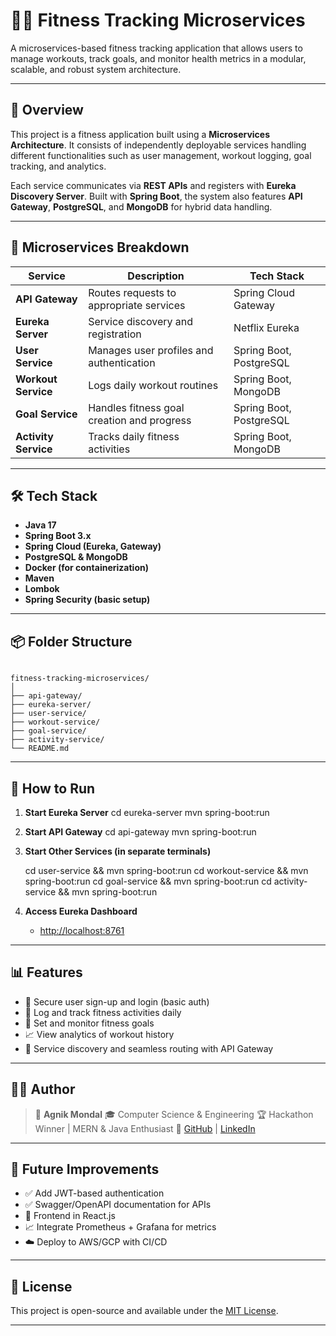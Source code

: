 
# 🏋️‍♂️ Fitness Tracking Microservices

A microservices-based fitness tracking application that allows users to manage workouts, track goals, and monitor health metrics in a modular, scalable, and robust system architecture.

---

## 🚀 Overview

This project is a fitness application built using a **Microservices Architecture**. It consists of independently deployable services handling different functionalities such as user management, workout logging, goal tracking, and analytics.

Each service communicates via **REST APIs** and registers with **Eureka Discovery Server**. Built with **Spring Boot**, the system also features **API Gateway**, **PostgreSQL**, and **MongoDB** for hybrid data handling.

---

## 🧱 Microservices Breakdown

| Service              | Description                                  | Tech Stack                          |
|----------------------|----------------------------------------------|-------------------------------------|
| **API Gateway**       | Routes requests to appropriate services       | Spring Cloud Gateway                |
| **Eureka Server**     | Service discovery and registration            | Netflix Eureka                      |
| **User Service**      | Manages user profiles and authentication      | Spring Boot, PostgreSQL             |
| **Workout Service**   | Logs daily workout routines                   | Spring Boot, MongoDB                |
| **Goal Service**      | Handles fitness goal creation and progress    | Spring Boot, PostgreSQL             |
| **Activity Service**  | Tracks daily fitness activities               | Spring Boot, MongoDB                |

---

## 🛠️ Tech Stack

- **Java 17**
- **Spring Boot 3.x**
- **Spring Cloud (Eureka, Gateway)**
- **PostgreSQL & MongoDB**
- **Docker (for containerization)**
- **Maven**
- **Lombok**
- **Spring Security (basic setup)**

---

## 📦 Folder Structure

```

fitness-tracking-microservices/
│
├── api-gateway/
├── eureka-server/
├── user-service/
├── workout-service/
├── goal-service/
├── activity-service/
└── README.md

````

---

## 🔧 How to Run

1. **Start Eureka Server**
   cd eureka-server
   mvn spring-boot:run


2. **Start API Gateway**
   cd api-gateway
   mvn spring-boot:run


3. **Start Other Services (in separate terminals)**

   cd user-service && mvn spring-boot:run
   cd workout-service && mvn spring-boot:run
   cd goal-service && mvn spring-boot:run
   cd activity-service && mvn spring-boot:run

4. **Access Eureka Dashboard**

   * [http://localhost:8761](http://localhost:8761)

---

## 📊 Features

* 🔐 Secure user sign-up and login (basic auth)
* 📅 Log and track fitness activities daily
* 🎯 Set and monitor fitness goals
* 📈 View analytics of workout history
* 🔄 Service discovery and seamless routing with API Gateway

---

## 🧑‍💻 Author

> 👤 **Agnik Mondal**
> 🎓 Computer Science & Engineering
> 🏆 Hackathon Winner | MERN & Java Enthusiast
> 🔗 [GitHub](https://github.com/agnik2003) | [LinkedIn](https://www.linkedin.com/in/agnik-mondal-11a37828a/)

---

## 📌 Future Improvements

* ✅ Add JWT-based authentication
* ✅ Swagger/OpenAPI documentation for APIs
* 📲 Frontend in React.js
* 📈 Integrate Prometheus + Grafana for metrics
* ☁️ Deploy to AWS/GCP with CI/CD

---

## 📃 License

This project is open-source and available under the [MIT License](LICENSE).

---
